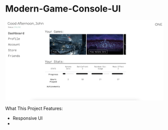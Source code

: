 # Modern-Game-Console-UI

![ONE Console](https://github.com/MattMarquise/Modern-Game-Console-UI/blob/main/consolepro.jpg)

What This Project Features:
- Responsive UI
- 
